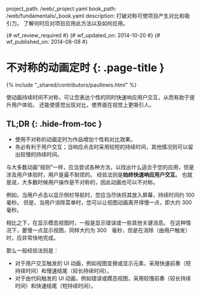 project_path: /web/_project.yaml
book_path: /web/fundamentals/_book.yaml
description: 打破对称可使项目产生对比和吸引力。 了解何时应对项目应用此方法以及如何应用。

{# wf_review_required #}
{# wf_updated_on: 2014-10-20 #}
{# wf_published_on: 2014-08-08 #}

# 不对称的动画定时 {: .page-title }

{% include "_shared/contributors/paullewis.html" %}


使动画持续时间不对称，可让您表达个性的同时快速响应用户交互，从而有助于提升用户体验。 还能使感觉出现对比，使界面在视觉上更吸引人。

## TL;DR {: .hide-from-toc }
- 使用不对称的动画定时为作品增加个性和对比效果。
- 务必有利于用户交互；当响应点击时采用较短的持续时间，其他情况则可以留出较慢的持续时间。


与大多数动画“规则”一样，应当尝试各种方法，以找出什么适合于您的应用，但是涉及用户体验时，用户是最不耐烦的。 经验法则是**始终快速响应用户交互**。 也就是说，大多数时候用户操作是不对称的，因此动画也可以不对称。

例如，当用户点击以显示侧栏导航时，您应当尽快将其放入屏幕，持续时间约 100　毫秒。 但是，当用户消除菜单时，您可以让视图动画离开得慢一点，即大约 300　毫秒。

相比之下，在显示模态视图时，一般是显示错误或一些其他关键消息。 在这种情况下，要慢一点显示视图，同样大约为 300　毫秒，但是在消除（由用户触发）时，应非常快地完成。

那么一般经验法则是：

* 对于用户交互触发的 UI 动画，例如视图变换或显示元素，采用快速前奏（短持续时间）和慢速结尾（较长持续时间）。
* 对于由代码触发的 UI 动画，例如错误或模态视图，采用较慢前奏（较长持续时间）和快速结尾（短持续时间）。


